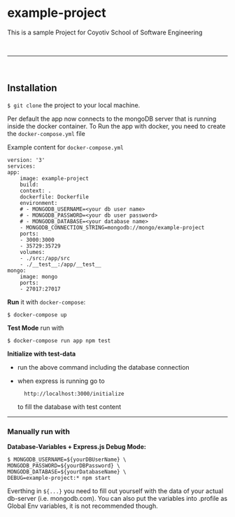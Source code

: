 # example-project

This is a sample Project for Coyotiv School of Software Engineering

<br>

---

<br>

## Installation

`$ git clone` the project to your local machine.

Per default the app now connects to the mongoDB server that is running inside the docker container.
To Run the app with docker, you need to create the `docker-compose.yml` file

Example content for `docker-compose.yml`

    version: '3'
    services:
    app:
        image: example-project
        build:
        context: .
        dockerfile: Dockerfile
        environment:
        # - MONGODB_USERNAME=<your db user name>
        # - MONGODB_PASSWORD=<your db user password>
        # - MONGODB_DATABASE=<your database name>
        - MONGODB_CONNECTION_STRING=mongodb://mongo/example-project
        ports:
        - 3000:3000
        - 35729:35729
        volumes:
        - ./src:/app/src
        - ./__test__:/app/__test__
    mongo:
        image: mongo
        ports:
        - 27017:27017

**Run** it with `docker-compose`:

    $ docker-compose up

**Test Mode** run with

    $ docker-compose run app npm test

**Initialize with test-data**

- run the above command including the database connection
- when express is running go to

        http://localhost:3000/initialize

  to fill the database with test content

---

### Manually run with

**Database-Variables + Express.js Debug Mode:**

    $ MONGODB_USERNAME=${yourDBUserName} \
    MONGODB_PASSWORD=${yourDBPassword} \
    MONGODB_DATABASE=${yourDatabaseName} \
    DEBUG=example-project:* npm start

Everthing in `${...}` you need to fill out yourself with the data of your actual db-server (i.e. mongodb.com).
You can also put the variables into .profile as Global Env variables, it is not recommended though.
